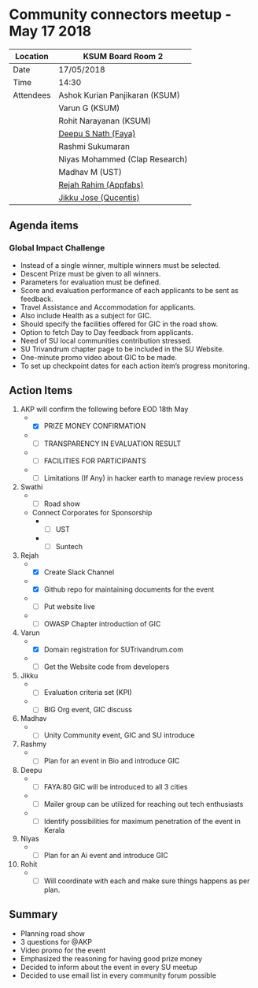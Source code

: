 # Community connectors meetup - May 17 2018

| Location | KSUM Board Room 2 |
| ------------- | ------------- |
| Date  | 17/05/2018  |
| Time  | 14:30 |
| Attendees | Ashok Kurian Panjikaran (KSUM)       |
|           | Varun G (KSUM)                       |
|           | Rohit Narayanan (KSUM)               |
|           | [Deepu S Nath (Faya)][deepu]         |
|           | Rashmi Sukumaran                     |
|           | Niyas Mohammed (Clap Research)       |
|           | Madhav M (UST)                       |
|           | [Rejah Rahim (Appfabs)][rejah]       |
|           | [Jikku Jose (Qucentis)][Jikku]       |              

## Agenda items
### Global Impact Challenge
 * Instead of a single winner, multiple winners must be selected.
 * Descent Prize must be given to all winners.
 * Parameters for evaluation must be defined.
 * Score and evaluation performance of each applicants to be sent as feedback.
 * Travel Assistance and Accommodation for applicants. 
 * Also include Health as a subject for GIC.
 * Should specify the facilities offered for GIC in the road show.
 * Option to fetch Day to Day feedback from applicants.
 * Need of SU local communities contribution stressed.
 * SU Trivandrum chapter page to be included in the SU Website.
 * One-minute promo video about GIC to be made.
 * To set up checkpoint dates for each action item’s progress monitoring.

## Action Items

  1. AKP will confirm the following before EOD 18th May
      * - [x] PRIZE MONEY CONFIRMATION
      * - [ ] TRANSPARENCY IN EVALUATION RESULT
      * - [ ] FACILITIES FOR PARTICIPANTS
      * - [ ] Limitations (If Any) in hacker earth to manage review process 
  2. Swathi 
      * - [ ] Road show
      * Connect Corporates for Sponsorship
        * - [ ] UST
        * - [ ] Suntech
  3. Rejah
      * - [x] Create Slack Channel
      * - [x] Github repo for maintaining documents for the event
      * - [ ] Put website live
      * - [ ] OWASP Chapter introduction of GIC
  4. Varun 
      * - [x] Domain registration for SUTrivandrum.com
      * - [ ] Get the Website code from developers 
  5. Jikku
      * - [ ] Evaluation criteria set (KPI)
      * - [ ] BIG Org event, GIC discuss
  6. Madhav
      * - [ ] Unity Community event, GIC and SU introduce       
  7. Rashmy
      * - [ ] Plan for an event in Bio and introduce GIC
  8. Deepu
      * - [ ] FAYA:80 GIC will be introduced to all 3 cities
      * - [ ] Mailer group can be utilized for reaching out tech enthusiasts
      * - [ ] Identify possibilities for maximum penetration of the event in Kerala
  9. Niyas
      * - [ ] Plan for an Ai event and introduce GIC
  10. Rohit 
      * - [ ] Will coordinate with each and make sure things happens as per plan.

## Summary

- Planning road show
- 3 questions for @AKP
- Video promo for the event
- Emphasized the reasoning for having good prize money
- Decided to inform about the event in every SU meetup
- Decided to use email list in every community forum possible


[jikku]: https://github.com/jikkujose
[deepu]: https://github.com/deepusnath
[rejah]: https://github.com/rejahrehim
